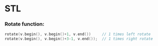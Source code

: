 # STL

### Rotate function:
```cpp
rotate(v.begin(), v.begin()+1, v.end())     // 1 times left rotate
rotate(v.begin(), v.begin()+3-1, v.end());  // 1 times right rotate
```